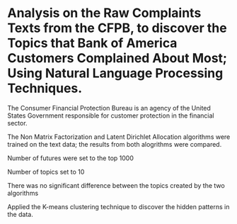 # Analysis on the Raw Complaints Texts from the CFPB, to discover the Topics that Bank of America Customers Complained About Most; Using Natural Language Processing Techniques.


The Consumer Financial Protection Bureau is an agency of the United States Government responsible for customer protection in 
the financial sector.

The Non Matrix Factorization and Latent Dirichlet Allocation algorithms were trained on the text data; the results from both alogrithms were compared.

Number of futures were set to the top 1000

Number of topics set to 10

There was no significant difference between the topics created by the two algorithms

Applied the K-means clustering technique to discover the hidden patterns in the data.
